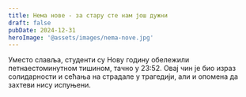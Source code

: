 ```yaml
---
title: Нема нове - за стару сте нам још дужни
draft: false
pubDate: 2024-12-31
heroImage: '@assets/images/nema-nove.jpg'
---
```

Уместо славља, студенти су Нову годину обележили петнаестоминутном тишином, тачно у 23:52. Овај чин је био израз солидарности и сећања на страдале у трагедији, али и опомена да захтеви нису испуњени.
